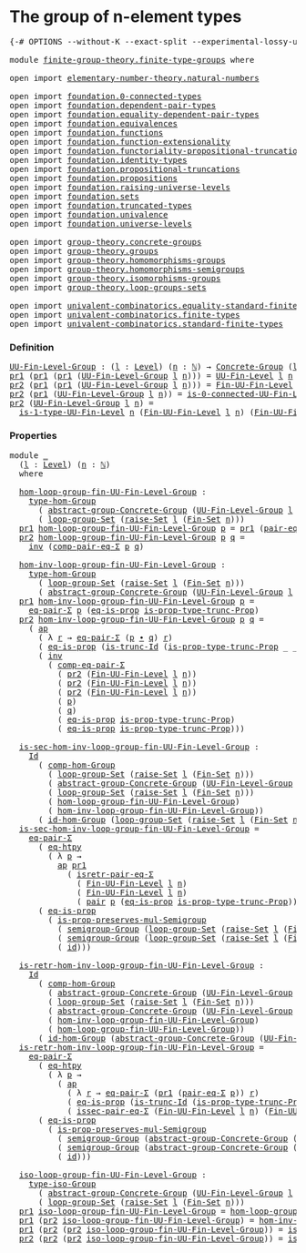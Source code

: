 # The group of n-element types

<pre class="Agda"><a id="41" class="Symbol">{-#</a> <a id="45" class="Keyword">OPTIONS</a> <a id="53" class="Pragma">--without-K</a> <a id="65" class="Pragma">--exact-split</a> <a id="79" class="Pragma">--experimental-lossy-unification</a> <a id="112" class="Symbol">#-}</a>

<a id="117" class="Keyword">module</a> <a id="124" href="finite-group-theory.finite-type-groups.html" class="Module">finite-group-theory.finite-type-groups</a> <a id="163" class="Keyword">where</a>

<a id="170" class="Keyword">open</a> <a id="175" class="Keyword">import</a> <a id="182" href="elementary-number-theory.natural-numbers.html" class="Module">elementary-number-theory.natural-numbers</a>

<a id="224" class="Keyword">open</a> <a id="229" class="Keyword">import</a> <a id="236" href="foundation.0-connected-types.html" class="Module">foundation.0-connected-types</a> 
<a id="266" class="Keyword">open</a> <a id="271" class="Keyword">import</a> <a id="278" href="foundation.dependent-pair-types.html" class="Module">foundation.dependent-pair-types</a> 
<a id="311" class="Keyword">open</a> <a id="316" class="Keyword">import</a> <a id="323" href="foundation.equality-dependent-pair-types.html" class="Module">foundation.equality-dependent-pair-types</a> 
<a id="365" class="Keyword">open</a> <a id="370" class="Keyword">import</a> <a id="377" href="foundation.equivalences.html" class="Module">foundation.equivalences</a> 
<a id="402" class="Keyword">open</a> <a id="407" class="Keyword">import</a> <a id="414" href="foundation.functions.html" class="Module">foundation.functions</a>
<a id="435" class="Keyword">open</a> <a id="440" class="Keyword">import</a> <a id="447" href="foundation.function-extensionality.html" class="Module">foundation.function-extensionality</a>
<a id="482" class="Keyword">open</a> <a id="487" class="Keyword">import</a> <a id="494" href="foundation.functoriality-propositional-truncation.html" class="Module">foundation.functoriality-propositional-truncation</a>
<a id="544" class="Keyword">open</a> <a id="549" class="Keyword">import</a> <a id="556" href="foundation.identity-types.html" class="Module">foundation.identity-types</a> 
<a id="583" class="Keyword">open</a> <a id="588" class="Keyword">import</a> <a id="595" href="foundation.propositional-truncations.html" class="Module">foundation.propositional-truncations</a>
<a id="632" class="Keyword">open</a> <a id="637" class="Keyword">import</a> <a id="644" href="foundation.propositions.html" class="Module">foundation.propositions</a>
<a id="668" class="Keyword">open</a> <a id="673" class="Keyword">import</a> <a id="680" href="foundation.raising-universe-levels.html" class="Module">foundation.raising-universe-levels</a>
<a id="715" class="Keyword">open</a> <a id="720" class="Keyword">import</a> <a id="727" href="foundation.sets.html" class="Module">foundation.sets</a>
<a id="743" class="Keyword">open</a> <a id="748" class="Keyword">import</a> <a id="755" href="foundation.truncated-types.html" class="Module">foundation.truncated-types</a>
<a id="782" class="Keyword">open</a> <a id="787" class="Keyword">import</a> <a id="794" href="foundation.univalence.html" class="Module">foundation.univalence</a> 
<a id="817" class="Keyword">open</a> <a id="822" class="Keyword">import</a> <a id="829" href="foundation.universe-levels.html" class="Module">foundation.universe-levels</a> 

<a id="858" class="Keyword">open</a> <a id="863" class="Keyword">import</a> <a id="870" href="group-theory.concrete-groups.html" class="Module">group-theory.concrete-groups</a> 
<a id="900" class="Keyword">open</a> <a id="905" class="Keyword">import</a> <a id="912" href="group-theory.groups.html" class="Module">group-theory.groups</a>
<a id="932" class="Keyword">open</a> <a id="937" class="Keyword">import</a> <a id="944" href="group-theory.homomorphisms-groups.html" class="Module">group-theory.homomorphisms-groups</a>
<a id="978" class="Keyword">open</a> <a id="983" class="Keyword">import</a> <a id="990" href="group-theory.homomorphisms-semigroups.html" class="Module">group-theory.homomorphisms-semigroups</a>
<a id="1028" class="Keyword">open</a> <a id="1033" class="Keyword">import</a> <a id="1040" href="group-theory.isomorphisms-groups.html" class="Module">group-theory.isomorphisms-groups</a>
<a id="1073" class="Keyword">open</a> <a id="1078" class="Keyword">import</a> <a id="1085" href="group-theory.loop-groups-sets.html" class="Module">group-theory.loop-groups-sets</a>

<a id="1116" class="Keyword">open</a> <a id="1121" class="Keyword">import</a> <a id="1128" href="univalent-combinatorics.equality-standard-finite-types.html" class="Module">univalent-combinatorics.equality-standard-finite-types</a>
<a id="1183" class="Keyword">open</a> <a id="1188" class="Keyword">import</a> <a id="1195" href="univalent-combinatorics.finite-types.html" class="Module">univalent-combinatorics.finite-types</a>
<a id="1232" class="Keyword">open</a> <a id="1237" class="Keyword">import</a> <a id="1244" href="univalent-combinatorics.standard-finite-types.html" class="Module">univalent-combinatorics.standard-finite-types</a>
</pre>
### Definition

<pre class="Agda"><a id="UU-Fin-Level-Group"></a><a id="1319" href="finite-group-theory.finite-type-groups.html#1319" class="Function">UU-Fin-Level-Group</a> <a id="1338" class="Symbol">:</a> <a id="1340" class="Symbol">(</a><a id="1341" href="finite-group-theory.finite-type-groups.html#1341" class="Bound">l</a> <a id="1343" class="Symbol">:</a> <a id="1345" href="Agda.Primitive.html#597" class="Postulate">Level</a><a id="1350" class="Symbol">)</a> <a id="1352" class="Symbol">(</a><a id="1353" href="finite-group-theory.finite-type-groups.html#1353" class="Bound">n</a> <a id="1355" class="Symbol">:</a> <a id="1357" href="elementary-number-theory.natural-numbers.html#1548" class="Datatype">ℕ</a><a id="1358" class="Symbol">)</a> <a id="1360" class="Symbol">→</a> <a id="1362" href="group-theory.concrete-groups.html#2030" class="Function">Concrete-Group</a> <a id="1377" class="Symbol">(</a><a id="1378" href="Agda.Primitive.html#780" class="Primitive">lsuc</a> <a id="1383" href="finite-group-theory.finite-type-groups.html#1341" class="Bound">l</a><a id="1384" class="Symbol">)</a>
<a id="1386" href="foundation-core.dependent-pair-types.html#605" class="Field">pr1</a> <a id="1390" class="Symbol">(</a><a id="1391" href="foundation-core.dependent-pair-types.html#605" class="Field">pr1</a> <a id="1395" class="Symbol">(</a><a id="1396" href="foundation-core.dependent-pair-types.html#605" class="Field">pr1</a> <a id="1400" class="Symbol">(</a><a id="1401" href="finite-group-theory.finite-type-groups.html#1319" class="Function">UU-Fin-Level-Group</a> <a id="1420" href="finite-group-theory.finite-type-groups.html#1420" class="Bound">l</a> <a id="1422" href="finite-group-theory.finite-type-groups.html#1422" class="Bound">n</a><a id="1423" class="Symbol">)))</a> <a id="1427" class="Symbol">=</a> <a id="1429" href="univalent-combinatorics.finite-types.html#5390" class="Function">UU-Fin-Level</a> <a id="1442" href="finite-group-theory.finite-type-groups.html#1420" class="Bound">l</a> <a id="1444" href="finite-group-theory.finite-type-groups.html#1422" class="Bound">n</a>
<a id="1446" href="foundation-core.dependent-pair-types.html#617" class="Field">pr2</a> <a id="1450" class="Symbol">(</a><a id="1451" href="foundation-core.dependent-pair-types.html#605" class="Field">pr1</a> <a id="1455" class="Symbol">(</a><a id="1456" href="foundation-core.dependent-pair-types.html#605" class="Field">pr1</a> <a id="1460" class="Symbol">(</a><a id="1461" href="finite-group-theory.finite-type-groups.html#1319" class="Function">UU-Fin-Level-Group</a> <a id="1480" href="finite-group-theory.finite-type-groups.html#1480" class="Bound">l</a> <a id="1482" href="finite-group-theory.finite-type-groups.html#1482" class="Bound">n</a><a id="1483" class="Symbol">)))</a> <a id="1487" class="Symbol">=</a> <a id="1489" href="univalent-combinatorics.finite-types.html#9966" class="Function">Fin-UU-Fin-Level</a> <a id="1506" href="finite-group-theory.finite-type-groups.html#1480" class="Bound">l</a> <a id="1508" href="finite-group-theory.finite-type-groups.html#1482" class="Bound">n</a>
<a id="1510" href="foundation-core.dependent-pair-types.html#617" class="Field">pr2</a> <a id="1514" class="Symbol">(</a><a id="1515" href="foundation-core.dependent-pair-types.html#605" class="Field">pr1</a> <a id="1519" class="Symbol">(</a><a id="1520" href="finite-group-theory.finite-type-groups.html#1319" class="Function">UU-Fin-Level-Group</a> <a id="1539" href="finite-group-theory.finite-type-groups.html#1539" class="Bound">l</a> <a id="1541" href="finite-group-theory.finite-type-groups.html#1541" class="Bound">n</a><a id="1542" class="Symbol">))</a> <a id="1545" class="Symbol">=</a> <a id="1547" href="univalent-combinatorics.finite-types.html#23581" class="Function">is-0-connected-UU-Fin-Level</a> <a id="1575" href="finite-group-theory.finite-type-groups.html#1541" class="Bound">n</a>
<a id="1577" href="foundation-core.dependent-pair-types.html#617" class="Field">pr2</a> <a id="1581" class="Symbol">(</a><a id="1582" href="finite-group-theory.finite-type-groups.html#1319" class="Function">UU-Fin-Level-Group</a> <a id="1601" href="finite-group-theory.finite-type-groups.html#1601" class="Bound">l</a> <a id="1603" href="finite-group-theory.finite-type-groups.html#1603" class="Bound">n</a><a id="1604" class="Symbol">)</a> <a id="1606" class="Symbol">=</a>
  <a id="1610" href="univalent-combinatorics.finite-types.html#21712" class="Function">is-1-type-UU-Fin-Level</a> <a id="1633" href="finite-group-theory.finite-type-groups.html#1603" class="Bound">n</a> <a id="1635" class="Symbol">(</a><a id="1636" href="univalent-combinatorics.finite-types.html#9966" class="Function">Fin-UU-Fin-Level</a> <a id="1653" href="finite-group-theory.finite-type-groups.html#1601" class="Bound">l</a> <a id="1655" href="finite-group-theory.finite-type-groups.html#1603" class="Bound">n</a><a id="1656" class="Symbol">)</a> <a id="1658" class="Symbol">(</a><a id="1659" href="univalent-combinatorics.finite-types.html#9966" class="Function">Fin-UU-Fin-Level</a> <a id="1676" href="finite-group-theory.finite-type-groups.html#1601" class="Bound">l</a> <a id="1678" href="finite-group-theory.finite-type-groups.html#1603" class="Bound">n</a><a id="1679" class="Symbol">)</a>
</pre>
### Properties

<pre class="Agda"><a id="1710" class="Keyword">module</a> <a id="1717" href="finite-group-theory.finite-type-groups.html#1717" class="Module">_</a>
  <a id="1721" class="Symbol">(</a><a id="1722" href="finite-group-theory.finite-type-groups.html#1722" class="Bound">l</a> <a id="1724" class="Symbol">:</a> <a id="1726" href="Agda.Primitive.html#597" class="Postulate">Level</a><a id="1731" class="Symbol">)</a> <a id="1733" class="Symbol">(</a><a id="1734" href="finite-group-theory.finite-type-groups.html#1734" class="Bound">n</a> <a id="1736" class="Symbol">:</a> <a id="1738" href="elementary-number-theory.natural-numbers.html#1548" class="Datatype">ℕ</a><a id="1739" class="Symbol">)</a>
  <a id="1743" class="Keyword">where</a>

  <a id="1752" href="finite-group-theory.finite-type-groups.html#1752" class="Function">hom-loop-group-fin-UU-Fin-Level-Group</a> <a id="1790" class="Symbol">:</a>
    <a id="1796" href="group-theory.homomorphisms-groups.html#1635" class="Function">type-hom-Group</a>
      <a id="1817" class="Symbol">(</a> <a id="1819" href="group-theory.concrete-groups.html#6401" class="Function">abstract-group-Concrete-Group</a> <a id="1849" class="Symbol">(</a><a id="1850" href="finite-group-theory.finite-type-groups.html#1319" class="Function">UU-Fin-Level-Group</a> <a id="1869" href="finite-group-theory.finite-type-groups.html#1722" class="Bound">l</a> <a id="1871" href="finite-group-theory.finite-type-groups.html#1734" class="Bound">n</a><a id="1872" class="Symbol">))</a>
      <a id="1881" class="Symbol">(</a> <a id="1883" href="group-theory.loop-groups-sets.html#3440" class="Function">loop-group-Set</a> <a id="1898" class="Symbol">(</a><a id="1899" href="foundation.raising-universe-levels.html#2149" class="Function">raise-Set</a> <a id="1909" href="finite-group-theory.finite-type-groups.html#1722" class="Bound">l</a> <a id="1911" class="Symbol">(</a><a id="1912" href="univalent-combinatorics.standard-finite-types.html#2284" class="Function">Fin-Set</a> <a id="1920" href="finite-group-theory.finite-type-groups.html#1734" class="Bound">n</a><a id="1921" class="Symbol">)))</a>
  <a id="1927" href="foundation-core.dependent-pair-types.html#605" class="Field">pr1</a> <a id="1931" href="finite-group-theory.finite-type-groups.html#1752" class="Function">hom-loop-group-fin-UU-Fin-Level-Group</a> <a id="1969" href="finite-group-theory.finite-type-groups.html#1969" class="Bound">p</a> <a id="1971" class="Symbol">=</a> <a id="1973" href="foundation-core.dependent-pair-types.html#605" class="Field">pr1</a> <a id="1977" class="Symbol">(</a><a id="1978" href="foundation-core.equality-dependent-pair-types.html#1195" class="Function">pair-eq-Σ</a> <a id="1988" href="finite-group-theory.finite-type-groups.html#1969" class="Bound">p</a><a id="1989" class="Symbol">)</a>
  <a id="1993" href="foundation-core.dependent-pair-types.html#617" class="Field">pr2</a> <a id="1997" href="finite-group-theory.finite-type-groups.html#1752" class="Function">hom-loop-group-fin-UU-Fin-Level-Group</a> <a id="2035" href="finite-group-theory.finite-type-groups.html#2035" class="Bound">p</a> <a id="2037" href="finite-group-theory.finite-type-groups.html#2037" class="Bound">q</a> <a id="2039" class="Symbol">=</a>
    <a id="2045" href="foundation-core.identity-types.html#2729" class="Function">inv</a> <a id="2049" class="Symbol">(</a><a id="2050" href="foundation.equality-dependent-pair-types.html#1308" class="Function">comp-pair-eq-Σ</a> <a id="2065" href="finite-group-theory.finite-type-groups.html#2035" class="Bound">p</a> <a id="2067" href="finite-group-theory.finite-type-groups.html#2037" class="Bound">q</a><a id="2068" class="Symbol">)</a>
  
  <a id="2075" href="finite-group-theory.finite-type-groups.html#2075" class="Function">hom-inv-loop-group-fin-UU-Fin-Level-Group</a> <a id="2117" class="Symbol">:</a>
    <a id="2123" href="group-theory.homomorphisms-groups.html#1635" class="Function">type-hom-Group</a>
      <a id="2144" class="Symbol">(</a> <a id="2146" href="group-theory.loop-groups-sets.html#3440" class="Function">loop-group-Set</a> <a id="2161" class="Symbol">(</a><a id="2162" href="foundation.raising-universe-levels.html#2149" class="Function">raise-Set</a> <a id="2172" href="finite-group-theory.finite-type-groups.html#1722" class="Bound">l</a> <a id="2174" class="Symbol">(</a><a id="2175" href="univalent-combinatorics.standard-finite-types.html#2284" class="Function">Fin-Set</a> <a id="2183" href="finite-group-theory.finite-type-groups.html#1734" class="Bound">n</a><a id="2184" class="Symbol">)))</a>
      <a id="2194" class="Symbol">(</a> <a id="2196" href="group-theory.concrete-groups.html#6401" class="Function">abstract-group-Concrete-Group</a> <a id="2226" class="Symbol">(</a><a id="2227" href="finite-group-theory.finite-type-groups.html#1319" class="Function">UU-Fin-Level-Group</a> <a id="2246" href="finite-group-theory.finite-type-groups.html#1722" class="Bound">l</a> <a id="2248" href="finite-group-theory.finite-type-groups.html#1734" class="Bound">n</a><a id="2249" class="Symbol">))</a>
  <a id="2254" href="foundation-core.dependent-pair-types.html#605" class="Field">pr1</a> <a id="2258" href="finite-group-theory.finite-type-groups.html#2075" class="Function">hom-inv-loop-group-fin-UU-Fin-Level-Group</a> <a id="2300" href="finite-group-theory.finite-type-groups.html#2300" class="Bound">p</a> <a id="2302" class="Symbol">=</a>
    <a id="2308" href="foundation-core.equality-dependent-pair-types.html#1278" class="Function">eq-pair-Σ</a> <a id="2318" href="finite-group-theory.finite-type-groups.html#2300" class="Bound">p</a> <a id="2320" class="Symbol">(</a><a id="2321" href="foundation-core.propositions.html#2719" class="Function">eq-is-prop</a> <a id="2332" href="foundation.propositional-truncations.html#2388" class="Function">is-prop-type-trunc-Prop</a><a id="2355" class="Symbol">)</a>
  <a id="2359" href="foundation-core.dependent-pair-types.html#617" class="Field">pr2</a> <a id="2363" href="finite-group-theory.finite-type-groups.html#2075" class="Function">hom-inv-loop-group-fin-UU-Fin-Level-Group</a> <a id="2405" href="finite-group-theory.finite-type-groups.html#2405" class="Bound">p</a> <a id="2407" href="finite-group-theory.finite-type-groups.html#2407" class="Bound">q</a> <a id="2409" class="Symbol">=</a>
    <a id="2415" class="Symbol">(</a> <a id="2417" href="foundation-core.identity-types.html#4003" class="Function">ap</a>
      <a id="2426" class="Symbol">(</a> <a id="2428" class="Symbol">λ</a> <a id="2430" href="finite-group-theory.finite-type-groups.html#2430" class="Bound">r</a> <a id="2432" class="Symbol">→</a> <a id="2434" href="foundation-core.equality-dependent-pair-types.html#1278" class="Function">eq-pair-Σ</a> <a id="2444" class="Symbol">(</a><a id="2445" href="finite-group-theory.finite-type-groups.html#2405" class="Bound">p</a> <a id="2447" href="foundation-core.identity-types.html#2425" class="Function Operator">∙</a> <a id="2449" href="finite-group-theory.finite-type-groups.html#2407" class="Bound">q</a><a id="2450" class="Symbol">)</a> <a id="2452" href="finite-group-theory.finite-type-groups.html#2430" class="Bound">r</a><a id="2453" class="Symbol">)</a>
      <a id="2461" class="Symbol">(</a> <a id="2463" href="foundation-core.propositions.html#2719" class="Function">eq-is-prop</a> <a id="2474" class="Symbol">(</a><a id="2475" href="foundation-core.truncated-types.html#3055" class="Function">is-trunc-Id</a> <a id="2487" class="Symbol">(</a><a id="2488" href="foundation.propositional-truncations.html#2388" class="Function">is-prop-type-trunc-Prop</a> <a id="2512" class="Symbol">_</a> <a id="2514" class="Symbol">_))))</a> <a id="2520" href="foundation-core.identity-types.html#2425" class="Function Operator">∙</a>
      <a id="2528" class="Symbol">(</a> <a id="2530" href="foundation-core.identity-types.html#2729" class="Function">inv</a>
        <a id="2542" class="Symbol">(</a> <a id="2544" href="foundation.equality-dependent-pair-types.html#923" class="Function">comp-eq-pair-Σ</a>
          <a id="2569" class="Symbol">(</a> <a id="2571" href="foundation-core.dependent-pair-types.html#617" class="Field">pr2</a> <a id="2575" class="Symbol">(</a><a id="2576" href="univalent-combinatorics.finite-types.html#9966" class="Function">Fin-UU-Fin-Level</a> <a id="2593" href="finite-group-theory.finite-type-groups.html#1722" class="Bound">l</a> <a id="2595" href="finite-group-theory.finite-type-groups.html#1734" class="Bound">n</a><a id="2596" class="Symbol">))</a>
          <a id="2609" class="Symbol">(</a> <a id="2611" href="foundation-core.dependent-pair-types.html#617" class="Field">pr2</a> <a id="2615" class="Symbol">(</a><a id="2616" href="univalent-combinatorics.finite-types.html#9966" class="Function">Fin-UU-Fin-Level</a> <a id="2633" href="finite-group-theory.finite-type-groups.html#1722" class="Bound">l</a> <a id="2635" href="finite-group-theory.finite-type-groups.html#1734" class="Bound">n</a><a id="2636" class="Symbol">))</a>
          <a id="2649" class="Symbol">(</a> <a id="2651" href="foundation-core.dependent-pair-types.html#617" class="Field">pr2</a> <a id="2655" class="Symbol">(</a><a id="2656" href="univalent-combinatorics.finite-types.html#9966" class="Function">Fin-UU-Fin-Level</a> <a id="2673" href="finite-group-theory.finite-type-groups.html#1722" class="Bound">l</a> <a id="2675" href="finite-group-theory.finite-type-groups.html#1734" class="Bound">n</a><a id="2676" class="Symbol">))</a>
          <a id="2689" class="Symbol">(</a> <a id="2691" href="finite-group-theory.finite-type-groups.html#2405" class="Bound">p</a><a id="2692" class="Symbol">)</a>
          <a id="2704" class="Symbol">(</a> <a id="2706" href="finite-group-theory.finite-type-groups.html#2407" class="Bound">q</a><a id="2707" class="Symbol">)</a>
          <a id="2719" class="Symbol">(</a> <a id="2721" href="foundation-core.propositions.html#2719" class="Function">eq-is-prop</a> <a id="2732" href="foundation.propositional-truncations.html#2388" class="Function">is-prop-type-trunc-Prop</a><a id="2755" class="Symbol">)</a>
          <a id="2767" class="Symbol">(</a> <a id="2769" href="foundation-core.propositions.html#2719" class="Function">eq-is-prop</a> <a id="2780" href="foundation.propositional-truncations.html#2388" class="Function">is-prop-type-trunc-Prop</a><a id="2803" class="Symbol">)))</a>

  <a id="2810" href="finite-group-theory.finite-type-groups.html#2810" class="Function">is-sec-hom-inv-loop-group-fin-UU-Fin-Level-Group</a> <a id="2859" class="Symbol">:</a>
    <a id="2865" href="foundation-core.identity-types.html#1767" class="Datatype">Id</a>
      <a id="2874" class="Symbol">(</a> <a id="2876" href="group-theory.homomorphisms-groups.html#2261" class="Function">comp-hom-Group</a>
        <a id="2899" class="Symbol">(</a> <a id="2901" href="group-theory.loop-groups-sets.html#3440" class="Function">loop-group-Set</a> <a id="2916" class="Symbol">(</a><a id="2917" href="foundation.raising-universe-levels.html#2149" class="Function">raise-Set</a> <a id="2927" href="finite-group-theory.finite-type-groups.html#1722" class="Bound">l</a> <a id="2929" class="Symbol">(</a><a id="2930" href="univalent-combinatorics.standard-finite-types.html#2284" class="Function">Fin-Set</a> <a id="2938" href="finite-group-theory.finite-type-groups.html#1734" class="Bound">n</a><a id="2939" class="Symbol">)))</a>
        <a id="2951" class="Symbol">(</a> <a id="2953" href="group-theory.concrete-groups.html#6401" class="Function">abstract-group-Concrete-Group</a> <a id="2983" class="Symbol">(</a><a id="2984" href="finite-group-theory.finite-type-groups.html#1319" class="Function">UU-Fin-Level-Group</a> <a id="3003" href="finite-group-theory.finite-type-groups.html#1722" class="Bound">l</a> <a id="3005" href="finite-group-theory.finite-type-groups.html#1734" class="Bound">n</a><a id="3006" class="Symbol">))</a>
        <a id="3017" class="Symbol">(</a> <a id="3019" href="group-theory.loop-groups-sets.html#3440" class="Function">loop-group-Set</a> <a id="3034" class="Symbol">(</a><a id="3035" href="foundation.raising-universe-levels.html#2149" class="Function">raise-Set</a> <a id="3045" href="finite-group-theory.finite-type-groups.html#1722" class="Bound">l</a> <a id="3047" class="Symbol">(</a><a id="3048" href="univalent-combinatorics.standard-finite-types.html#2284" class="Function">Fin-Set</a> <a id="3056" href="finite-group-theory.finite-type-groups.html#1734" class="Bound">n</a><a id="3057" class="Symbol">)))</a>
        <a id="3069" class="Symbol">(</a> <a id="3071" href="finite-group-theory.finite-type-groups.html#1752" class="Function">hom-loop-group-fin-UU-Fin-Level-Group</a><a id="3108" class="Symbol">)</a>
        <a id="3118" class="Symbol">(</a> <a id="3120" href="finite-group-theory.finite-type-groups.html#2075" class="Function">hom-inv-loop-group-fin-UU-Fin-Level-Group</a><a id="3161" class="Symbol">))</a>
      <a id="3170" class="Symbol">(</a> <a id="3172" href="group-theory.homomorphisms-groups.html#2092" class="Function">id-hom-Group</a> <a id="3185" class="Symbol">(</a><a id="3186" href="group-theory.loop-groups-sets.html#3440" class="Function">loop-group-Set</a> <a id="3201" class="Symbol">(</a><a id="3202" href="foundation.raising-universe-levels.html#2149" class="Function">raise-Set</a> <a id="3212" href="finite-group-theory.finite-type-groups.html#1722" class="Bound">l</a> <a id="3214" class="Symbol">(</a><a id="3215" href="univalent-combinatorics.standard-finite-types.html#2284" class="Function">Fin-Set</a> <a id="3223" href="finite-group-theory.finite-type-groups.html#1734" class="Bound">n</a><a id="3224" class="Symbol">))))</a>
  <a id="3231" href="finite-group-theory.finite-type-groups.html#2810" class="Function">is-sec-hom-inv-loop-group-fin-UU-Fin-Level-Group</a> <a id="3280" class="Symbol">=</a>
    <a id="3286" href="foundation-core.equality-dependent-pair-types.html#1278" class="Function">eq-pair-Σ</a>
      <a id="3302" class="Symbol">(</a> <a id="3304" href="foundation-core.function-extensionality.html#1463" class="Function">eq-htpy</a>
        <a id="3320" class="Symbol">(</a> <a id="3322" class="Symbol">λ</a> <a id="3324" href="finite-group-theory.finite-type-groups.html#3324" class="Bound">p</a> <a id="3326" class="Symbol">→</a>
          <a id="3338" href="foundation-core.identity-types.html#4003" class="Function">ap</a> <a id="3341" href="foundation-core.dependent-pair-types.html#605" class="Field">pr1</a>
            <a id="3357" class="Symbol">(</a> <a id="3359" href="foundation-core.equality-dependent-pair-types.html#1515" class="Function">isretr-pair-eq-Σ</a>
              <a id="3390" class="Symbol">(</a> <a id="3392" href="univalent-combinatorics.finite-types.html#9966" class="Function">Fin-UU-Fin-Level</a> <a id="3409" href="finite-group-theory.finite-type-groups.html#1722" class="Bound">l</a> <a id="3411" href="finite-group-theory.finite-type-groups.html#1734" class="Bound">n</a><a id="3412" class="Symbol">)</a>
              <a id="3428" class="Symbol">(</a> <a id="3430" href="univalent-combinatorics.finite-types.html#9966" class="Function">Fin-UU-Fin-Level</a> <a id="3447" href="finite-group-theory.finite-type-groups.html#1722" class="Bound">l</a> <a id="3449" href="finite-group-theory.finite-type-groups.html#1734" class="Bound">n</a><a id="3450" class="Symbol">)</a>
              <a id="3466" class="Symbol">(</a> <a id="3468" href="foundation-core.dependent-pair-types.html#588" class="InductiveConstructor">pair</a> <a id="3473" href="finite-group-theory.finite-type-groups.html#3324" class="Bound">p</a> <a id="3475" class="Symbol">(</a><a id="3476" href="foundation-core.propositions.html#2719" class="Function">eq-is-prop</a> <a id="3487" href="foundation.propositional-truncations.html#2388" class="Function">is-prop-type-trunc-Prop</a><a id="3510" class="Symbol">)))))</a>
      <a id="3522" class="Symbol">(</a> <a id="3524" href="foundation-core.propositions.html#2719" class="Function">eq-is-prop</a>
        <a id="3543" class="Symbol">(</a> <a id="3545" href="group-theory.homomorphisms-semigroups.html#2111" class="Function">is-prop-preserves-mul-Semigroup</a>
          <a id="3587" class="Symbol">(</a> <a id="3589" href="group-theory.groups.html#2872" class="Function">semigroup-Group</a> <a id="3605" class="Symbol">(</a><a id="3606" href="group-theory.loop-groups-sets.html#3440" class="Function">loop-group-Set</a> <a id="3621" class="Symbol">(</a><a id="3622" href="foundation.raising-universe-levels.html#2149" class="Function">raise-Set</a> <a id="3632" href="finite-group-theory.finite-type-groups.html#1722" class="Bound">l</a> <a id="3634" class="Symbol">(</a><a id="3635" href="univalent-combinatorics.standard-finite-types.html#2284" class="Function">Fin-Set</a> <a id="3643" href="finite-group-theory.finite-type-groups.html#1734" class="Bound">n</a><a id="3644" class="Symbol">))))</a>
          <a id="3659" class="Symbol">(</a> <a id="3661" href="group-theory.groups.html#2872" class="Function">semigroup-Group</a> <a id="3677" class="Symbol">(</a><a id="3678" href="group-theory.loop-groups-sets.html#3440" class="Function">loop-group-Set</a> <a id="3693" class="Symbol">(</a><a id="3694" href="foundation.raising-universe-levels.html#2149" class="Function">raise-Set</a> <a id="3704" href="finite-group-theory.finite-type-groups.html#1722" class="Bound">l</a> <a id="3706" class="Symbol">(</a><a id="3707" href="univalent-combinatorics.standard-finite-types.html#2284" class="Function">Fin-Set</a> <a id="3715" href="finite-group-theory.finite-type-groups.html#1734" class="Bound">n</a><a id="3716" class="Symbol">))))</a>
          <a id="3731" class="Symbol">(</a> <a id="3733" href="foundation-core.functions.html#322" class="Function">id</a><a id="3735" class="Symbol">)))</a>

  <a id="3742" href="finite-group-theory.finite-type-groups.html#3742" class="Function">is-retr-hom-inv-loop-group-fin-UU-Fin-Level-Group</a> <a id="3792" class="Symbol">:</a>
    <a id="3798" href="foundation-core.identity-types.html#1767" class="Datatype">Id</a>
      <a id="3807" class="Symbol">(</a> <a id="3809" href="group-theory.homomorphisms-groups.html#2261" class="Function">comp-hom-Group</a>
        <a id="3832" class="Symbol">(</a> <a id="3834" href="group-theory.concrete-groups.html#6401" class="Function">abstract-group-Concrete-Group</a> <a id="3864" class="Symbol">(</a><a id="3865" href="finite-group-theory.finite-type-groups.html#1319" class="Function">UU-Fin-Level-Group</a> <a id="3884" href="finite-group-theory.finite-type-groups.html#1722" class="Bound">l</a> <a id="3886" href="finite-group-theory.finite-type-groups.html#1734" class="Bound">n</a><a id="3887" class="Symbol">))</a>
        <a id="3898" class="Symbol">(</a> <a id="3900" href="group-theory.loop-groups-sets.html#3440" class="Function">loop-group-Set</a> <a id="3915" class="Symbol">(</a><a id="3916" href="foundation.raising-universe-levels.html#2149" class="Function">raise-Set</a> <a id="3926" href="finite-group-theory.finite-type-groups.html#1722" class="Bound">l</a> <a id="3928" class="Symbol">(</a><a id="3929" href="univalent-combinatorics.standard-finite-types.html#2284" class="Function">Fin-Set</a> <a id="3937" href="finite-group-theory.finite-type-groups.html#1734" class="Bound">n</a><a id="3938" class="Symbol">)))</a>
        <a id="3950" class="Symbol">(</a> <a id="3952" href="group-theory.concrete-groups.html#6401" class="Function">abstract-group-Concrete-Group</a> <a id="3982" class="Symbol">(</a><a id="3983" href="finite-group-theory.finite-type-groups.html#1319" class="Function">UU-Fin-Level-Group</a> <a id="4002" href="finite-group-theory.finite-type-groups.html#1722" class="Bound">l</a> <a id="4004" href="finite-group-theory.finite-type-groups.html#1734" class="Bound">n</a><a id="4005" class="Symbol">))</a>
        <a id="4016" class="Symbol">(</a> <a id="4018" href="finite-group-theory.finite-type-groups.html#2075" class="Function">hom-inv-loop-group-fin-UU-Fin-Level-Group</a><a id="4059" class="Symbol">)</a>
        <a id="4069" class="Symbol">(</a> <a id="4071" href="finite-group-theory.finite-type-groups.html#1752" class="Function">hom-loop-group-fin-UU-Fin-Level-Group</a><a id="4108" class="Symbol">))</a>
      <a id="4117" class="Symbol">(</a> <a id="4119" href="group-theory.homomorphisms-groups.html#2092" class="Function">id-hom-Group</a> <a id="4132" class="Symbol">(</a><a id="4133" href="group-theory.concrete-groups.html#6401" class="Function">abstract-group-Concrete-Group</a> <a id="4163" class="Symbol">(</a><a id="4164" href="finite-group-theory.finite-type-groups.html#1319" class="Function">UU-Fin-Level-Group</a> <a id="4183" href="finite-group-theory.finite-type-groups.html#1722" class="Bound">l</a> <a id="4185" href="finite-group-theory.finite-type-groups.html#1734" class="Bound">n</a><a id="4186" class="Symbol">)))</a>
  <a id="4192" href="finite-group-theory.finite-type-groups.html#3742" class="Function">is-retr-hom-inv-loop-group-fin-UU-Fin-Level-Group</a> <a id="4242" class="Symbol">=</a>
    <a id="4248" href="foundation-core.equality-dependent-pair-types.html#1278" class="Function">eq-pair-Σ</a>
      <a id="4264" class="Symbol">(</a> <a id="4266" href="foundation-core.function-extensionality.html#1463" class="Function">eq-htpy</a>
        <a id="4282" class="Symbol">(</a> <a id="4284" class="Symbol">λ</a> <a id="4286" href="finite-group-theory.finite-type-groups.html#4286" class="Bound">p</a> <a id="4288" class="Symbol">→</a>
          <a id="4300" class="Symbol">(</a> <a id="4302" href="foundation-core.identity-types.html#4003" class="Function">ap</a>
            <a id="4317" class="Symbol">(</a> <a id="4319" class="Symbol">λ</a> <a id="4321" href="finite-group-theory.finite-type-groups.html#4321" class="Bound">r</a> <a id="4323" class="Symbol">→</a> <a id="4325" href="foundation-core.equality-dependent-pair-types.html#1278" class="Function">eq-pair-Σ</a> <a id="4335" class="Symbol">(</a><a id="4336" href="foundation-core.dependent-pair-types.html#605" class="Field">pr1</a> <a id="4340" class="Symbol">(</a><a id="4341" href="foundation-core.equality-dependent-pair-types.html#1195" class="Function">pair-eq-Σ</a> <a id="4351" href="finite-group-theory.finite-type-groups.html#4286" class="Bound">p</a><a id="4352" class="Symbol">))</a> <a id="4355" href="finite-group-theory.finite-type-groups.html#4321" class="Bound">r</a><a id="4356" class="Symbol">)</a>
            <a id="4370" class="Symbol">(</a> <a id="4372" href="foundation-core.propositions.html#2719" class="Function">eq-is-prop</a> <a id="4383" class="Symbol">(</a><a id="4384" href="foundation-core.truncated-types.html#3055" class="Function">is-trunc-Id</a> <a id="4396" class="Symbol">(</a><a id="4397" href="foundation.propositional-truncations.html#2388" class="Function">is-prop-type-trunc-Prop</a> <a id="4421" class="Symbol">_</a> <a id="4423" class="Symbol">_))))</a>  <a id="4430" href="foundation-core.identity-types.html#2425" class="Function Operator">∙</a>
            <a id="4444" class="Symbol">(</a> <a id="4446" href="foundation-core.equality-dependent-pair-types.html#1693" class="Function">issec-pair-eq-Σ</a> <a id="4462" class="Symbol">(</a><a id="4463" href="univalent-combinatorics.finite-types.html#9966" class="Function">Fin-UU-Fin-Level</a> <a id="4480" href="finite-group-theory.finite-type-groups.html#1722" class="Bound">l</a> <a id="4482" href="finite-group-theory.finite-type-groups.html#1734" class="Bound">n</a><a id="4483" class="Symbol">)</a> <a id="4485" class="Symbol">(</a><a id="4486" href="univalent-combinatorics.finite-types.html#9966" class="Function">Fin-UU-Fin-Level</a> <a id="4503" href="finite-group-theory.finite-type-groups.html#1722" class="Bound">l</a> <a id="4505" href="finite-group-theory.finite-type-groups.html#1734" class="Bound">n</a><a id="4506" class="Symbol">)</a> <a id="4508" href="finite-group-theory.finite-type-groups.html#4286" class="Bound">p</a><a id="4509" class="Symbol">)))</a>
      <a id="4519" class="Symbol">(</a> <a id="4521" href="foundation-core.propositions.html#2719" class="Function">eq-is-prop</a>
        <a id="4540" class="Symbol">(</a> <a id="4542" href="group-theory.homomorphisms-semigroups.html#2111" class="Function">is-prop-preserves-mul-Semigroup</a>
          <a id="4584" class="Symbol">(</a> <a id="4586" href="group-theory.groups.html#2872" class="Function">semigroup-Group</a> <a id="4602" class="Symbol">(</a><a id="4603" href="group-theory.concrete-groups.html#6401" class="Function">abstract-group-Concrete-Group</a> <a id="4633" class="Symbol">(</a><a id="4634" href="finite-group-theory.finite-type-groups.html#1319" class="Function">UU-Fin-Level-Group</a> <a id="4653" href="finite-group-theory.finite-type-groups.html#1722" class="Bound">l</a> <a id="4655" href="finite-group-theory.finite-type-groups.html#1734" class="Bound">n</a><a id="4656" class="Symbol">)))</a>
          <a id="4670" class="Symbol">(</a> <a id="4672" href="group-theory.groups.html#2872" class="Function">semigroup-Group</a> <a id="4688" class="Symbol">(</a><a id="4689" href="group-theory.concrete-groups.html#6401" class="Function">abstract-group-Concrete-Group</a> <a id="4719" class="Symbol">(</a><a id="4720" href="finite-group-theory.finite-type-groups.html#1319" class="Function">UU-Fin-Level-Group</a> <a id="4739" href="finite-group-theory.finite-type-groups.html#1722" class="Bound">l</a> <a id="4741" href="finite-group-theory.finite-type-groups.html#1734" class="Bound">n</a><a id="4742" class="Symbol">)))</a>
          <a id="4756" class="Symbol">(</a> <a id="4758" href="foundation-core.functions.html#322" class="Function">id</a><a id="4760" class="Symbol">)))</a>

  <a id="4767" href="finite-group-theory.finite-type-groups.html#4767" class="Function">iso-loop-group-fin-UU-Fin-Level-Group</a> <a id="4805" class="Symbol">:</a>
    <a id="4811" href="group-theory.isomorphisms-groups.html#1804" class="Function">type-iso-Group</a>
      <a id="4832" class="Symbol">(</a> <a id="4834" href="group-theory.concrete-groups.html#6401" class="Function">abstract-group-Concrete-Group</a> <a id="4864" class="Symbol">(</a><a id="4865" href="finite-group-theory.finite-type-groups.html#1319" class="Function">UU-Fin-Level-Group</a> <a id="4884" href="finite-group-theory.finite-type-groups.html#1722" class="Bound">l</a> <a id="4886" href="finite-group-theory.finite-type-groups.html#1734" class="Bound">n</a><a id="4887" class="Symbol">))</a>
      <a id="4896" class="Symbol">(</a> <a id="4898" href="group-theory.loop-groups-sets.html#3440" class="Function">loop-group-Set</a> <a id="4913" class="Symbol">(</a><a id="4914" href="foundation.raising-universe-levels.html#2149" class="Function">raise-Set</a> <a id="4924" href="finite-group-theory.finite-type-groups.html#1722" class="Bound">l</a> <a id="4926" class="Symbol">(</a><a id="4927" href="univalent-combinatorics.standard-finite-types.html#2284" class="Function">Fin-Set</a> <a id="4935" href="finite-group-theory.finite-type-groups.html#1734" class="Bound">n</a><a id="4936" class="Symbol">)))</a>
  <a id="4942" href="foundation-core.dependent-pair-types.html#605" class="Field">pr1</a> <a id="4946" href="finite-group-theory.finite-type-groups.html#4767" class="Function">iso-loop-group-fin-UU-Fin-Level-Group</a> <a id="4984" class="Symbol">=</a> <a id="4986" href="finite-group-theory.finite-type-groups.html#1752" class="Function">hom-loop-group-fin-UU-Fin-Level-Group</a>
  <a id="5026" href="foundation-core.dependent-pair-types.html#605" class="Field">pr1</a> <a id="5030" class="Symbol">(</a><a id="5031" href="foundation-core.dependent-pair-types.html#617" class="Field">pr2</a> <a id="5035" href="finite-group-theory.finite-type-groups.html#4767" class="Function">iso-loop-group-fin-UU-Fin-Level-Group</a><a id="5072" class="Symbol">)</a> <a id="5074" class="Symbol">=</a> <a id="5076" href="finite-group-theory.finite-type-groups.html#2075" class="Function">hom-inv-loop-group-fin-UU-Fin-Level-Group</a>
  <a id="5120" href="foundation-core.dependent-pair-types.html#605" class="Field">pr1</a> <a id="5124" class="Symbol">(</a><a id="5125" href="foundation-core.dependent-pair-types.html#617" class="Field">pr2</a> <a id="5129" class="Symbol">(</a><a id="5130" href="foundation-core.dependent-pair-types.html#617" class="Field">pr2</a> <a id="5134" href="finite-group-theory.finite-type-groups.html#4767" class="Function">iso-loop-group-fin-UU-Fin-Level-Group</a><a id="5171" class="Symbol">))</a> <a id="5174" class="Symbol">=</a> <a id="5176" href="finite-group-theory.finite-type-groups.html#2810" class="Function">is-sec-hom-inv-loop-group-fin-UU-Fin-Level-Group</a>
  <a id="5227" href="foundation-core.dependent-pair-types.html#617" class="Field">pr2</a> <a id="5231" class="Symbol">(</a><a id="5232" href="foundation-core.dependent-pair-types.html#617" class="Field">pr2</a> <a id="5236" class="Symbol">(</a><a id="5237" href="foundation-core.dependent-pair-types.html#617" class="Field">pr2</a> <a id="5241" href="finite-group-theory.finite-type-groups.html#4767" class="Function">iso-loop-group-fin-UU-Fin-Level-Group</a><a id="5278" class="Symbol">))</a> <a id="5281" class="Symbol">=</a> <a id="5283" href="finite-group-theory.finite-type-groups.html#3742" class="Function">is-retr-hom-inv-loop-group-fin-UU-Fin-Level-Group</a>
</pre>



